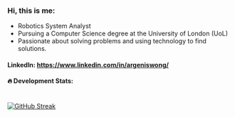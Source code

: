 ### Hi, this is me: 

- Robotics System Analyst
- Pursuing a Computer Science degree at the University of London (UoL)
- Passionate about solving problems and using technology to find solutions.

#### LinkedIn: https://www.linkedin.com/in/argeniswong/

#### :fire: Development Stats:

 <div>
    <a href="https://git.io/streak-stats">
      <img src="https://github-readme-streak-stats-seven-azure.vercel.app?user=Argen1sw&theme=tokyonight-duo&hide_border=true&short_numbers=true&date_format=j%20M%5B%20Y%5D&mode=weekly" alt="GitHub Streak" style="margin-top: 20px;"/>
    </a>
</div>





  
